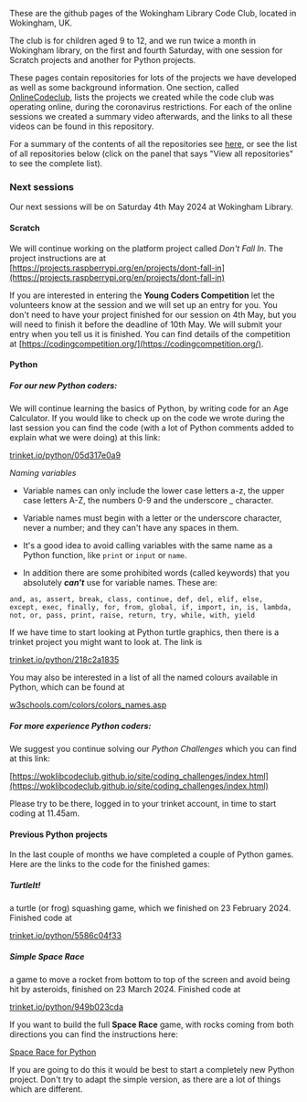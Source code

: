 <!--

**Here are some ideas to get you started:**

🙋‍♀️ A short introduction - what is your organization all about?
🌈 Contribution guidelines - how can the community get involved?
👩‍💻 Useful resources - where can the community find your docs? Is there anything else the community should know?
🍿 Fun facts - what does your team eat for breakfast?
🧙 Remember, you can do mighty things with the power of [Markdown](https://docs.github.com/github/writing-on-github/getting-started-with-writing-and-formatting-on-github/basic-writing-and-formatting-syntax)
-->
These are the github pages of the Wokingham Library Code Club, located in Wokingham, UK.

The club is for children aged 9 to 12, and we run twice a month in Wokingham library, on the first and fourth Saturday, with one session for Scratch projects and another for Python projects.

These pages contain repositories for lots of the projects we have developed as well as some background information. One section, called [OnlineCodeclub](https://github.com/WokLibCodeClub/OnlineCodeclub), lists the projects we created while the code club was operating online, during the coronavirus restrictions. For each of the online sessions we created a summary video afterwards, and the links to all these videos can be found in this repository.

For a summary of the contents of all the repositories see [here](https://github.com/WokLibCodeClub/woklibcodeclub.github.io), or see the list of all repositories below (click on the panel that says "View all repositories" to see the complete list).

### Next sessions

Our next sessions will be on Saturday 4th May 2024 at Wokingham Library.

#### Scratch

We will continue working on the platform project called *Don't Fall In*. The project instructions are at [https://projects.raspberrypi.org/en/projects/dont-fall-in](https://projects.raspberrypi.org/en/projects/dont-fall-in)

If you are interested in entering the **Young Coders Competition** let the volunteers know at the session and we will set up an entry for you. You don't need to have your project finished for our session on 4th May, but you will need to finish it before the deadline of 10th May. We will submit your entry when you tell us it is finished. You can find details of the competition at [https://codingcompetition.org/](https://codingcompetition.org/).

#### Python

##### For our new Python coders:

We will continue learning the basics of Python, by writing code for an Age Calculator. If you would like to check up on the code we wrote during the last session you can find the code (with a lot of Python comments added to explain what we were doing) at this link:

[trinket.io/python/05d317e0a9](https://trinket.io/python/05d317e0a9)

*Naming variables*

- Variable names can only include the lower case letters a-z, the upper case letters A-Z, the numbers 0-9 and the underscore _ character.

- Variable names must begin with a letter or the underscore character, never a number; and they can't have any spaces in them.

- It's a good idea to avoid calling variables with the same name as a Python function, like <code>print</code> or <code>input</code> or <code>name</code>.

- In addition there are some prohibited words (called keywords) that you absolutely ***can't*** use for variable names. These are:

<code>and, as, assert, break, class, continue, def, del, elif, else, except, exec, finally, for, from, global, if, import, in, is, lambda, not, or, pass, print, raise, return, try, while, with, yield</code>

If we have time to start looking at Python turtle graphics, then there is a trinket project you might want to look at. The link is

[trinket.io/python/218c2a1835](https://trinket.io/python/218c2a1835)

You may also be interested in a list of all the named colours available in Python, which can be found at

[w3schools.com/colors/colors_names.asp](https://www.w3schools.com/colors/colors_names.asp)

##### For more experience Python coders:

We suggest you continue solving our *Python Challenges* which you can find at this link:

[https://woklibcodeclub.github.io/site/coding_challenges/index.html](https://woklibcodeclub.github.io/site/coding_challenges/index.html)

Please try to be there, logged in to your trinket account, in time to start coding at 11.45am.

#### Previous Python projects

In the last couple of months we have completed a couple of Python games. Here are the links to the code for the finished games:

##### TurtleIt!

a turtle (or frog) squashing game, which we finished on 23 February 2024. Finished code at

[trinket.io/python/5586c04f33](https://trinket.io/python/5586c04f33)

##### Simple Space Race

a game to move a rocket from bottom to top of the screen and avoid being hit by asteroids, finished on 23 March 2024. Finished code at

[trinket.io/python/949b023cda](https://trinket.io/python/949b023cda)

If you want to build the full **Space Race** game, with rocks coming from both directions you can find the instructions here:

[Space Race for Python](https://github.com/WokLibCodeClub/OnlineCodeclub/blob/master/space_race.md)

If you are going to do this it would be best to start a completely new Python project. Don't try to adapt the simple version, as there are a lot of things which are different.

